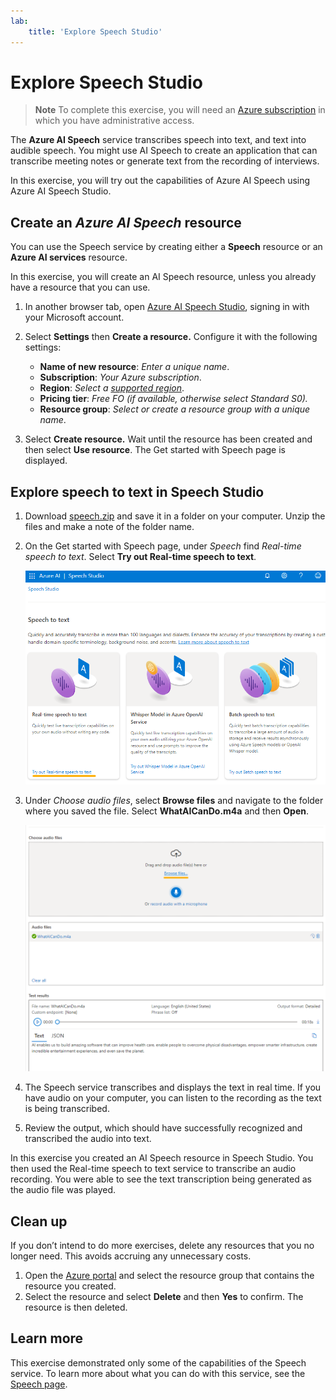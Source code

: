 ```yaml
---
lab:
    title: 'Explore Speech Studio'
---
```


# Explore Speech Studio

> **Note**
> To complete this exercise, you will need an [Azure subscription](https://azure.microsoft.com/free?azure-portal=true) in which you have administrative access.

The **Azure AI Speech** service transcribes speech into text, and text into audible speech. You might use AI Speech to create an application that can transcribe meeting notes or generate text from the recording of interviews.

In this exercise, you will try out the capabilities of Azure AI Speech using Azure AI Speech Studio. 

## Create an *Azure AI Speech* resource

You can use the Speech service by creating either a **Speech** resource or an **Azure AI services** resource.

In this exercise, you will create an AI Speech resource, unless you already have a resource that you can use.

1. In another browser tab, open [Azure AI Speech Studio](https://speech.microsoft.com/), signing in with your Microsoft account.

1. Select **Settings** then **Create a resource.** Configure it with the following settings:
    - **Name of new resource**: *Enter a unique name*.
    - **Subscription**: *Your Azure subscription*.
    - **Region**: *Select a [supported region](https://learn.microsoft.com/azure/ai-services/speech-service/regions)*.
    - **Pricing tier**: *Free FO (if available, otherwise select Standard S0).*
    - **Resource group**: *Select or create a resource group with a unique name*.
1. Select **Create resource.** Wait until the resource has been created and then select **Use resource**. The Get started with Speech page is displayed.

## Explore speech to text in Speech Studio

1. Download [speech.zip](https://aka.ms/mslearn-speech-files) and save it in a folder on your computer. Unzip the files and make a note of the folder name.
1. On the Get started with Speech page, under *Speech* find *Real-time speech to text*. Select **Try out Real-time speech to text**.

    ![Getting started with Speech](media/recognize-synthesize-speech/try-out-speech-to-text.png)

1. Under *Choose audio files*, select **Browse files** and navigate to the folder where you saved the file. Select **WhatAICanDo.m4a** and then **Open**.

    ![Browse files](media/recognize-synthesize-speech/browse-files-speech.png)

1. The Speech service transcribes and displays the text in real time. If you have audio on your computer, you can listen to the recording as the text is being transcribed.
1. Review the output, which should have successfully recognized and transcribed the audio into text.

In this exercise you created an AI Speech resource in Speech Studio. You then used the Real-time speech to text service to transcribe an audio recording. You were able to see the text transcription being generated as the audio file was played.

## Clean up

If you don’t intend to do more exercises, delete any resources that you no longer need. This avoids accruing any unnecessary costs.

1. Open the [Azure portal]( https://portal.azure.com) and select the resource group that contains the resource you created.
1. Select the resource and select **Delete** and then **Yes** to confirm. The resource is then deleted.

## Learn more

This exercise demonstrated only some of the capabilities of the Speech service. To learn more about what you can do with this service, see the [Speech page](https://azure.microsoft.com/services/cognitive-services/speech-services).
